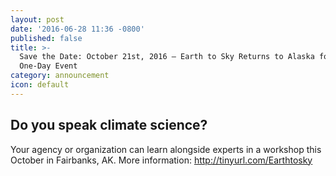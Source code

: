 ```yaml
---
layout: post
date: '2016-06-28 11:36 -0800'
published: false
title: >-
  Save the Date: October 21st, 2016 – Earth to Sky Returns to Alaska for this
  One-Day Event
category: announcement
icon: default
---
```

## Do you speak climate science?
Your agency or organization can learn alongside experts in a workshop this October in Fairbanks, AK.
More information: http://tinyurl.com/Earthtosky
